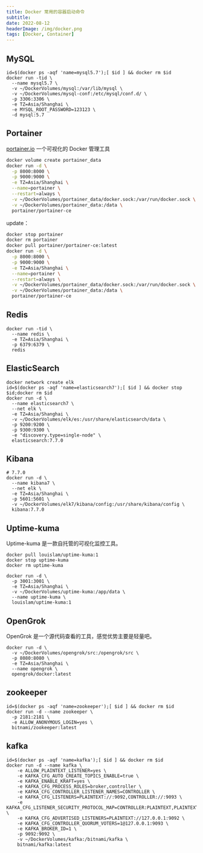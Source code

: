 ```yaml
---
title: Docker 常用的容器启动命令
subtitle: 
date: 2022-08-12
headerImage: /img/docker.png
tags: [Docker, Container]
---
```


## MySQL [<Badge type="tip" text="tags" vertical="middle"/>](https://hub.docker.com/_/mysql?tab=tags)

```shell
id=$(docker ps -aqf 'name=mysql5.7');[ $id ] && docker rm $id
docker run -tid \
  --name mysql5.7 \
  -v ~/DockerVolumes/mysql:/var/lib/mysql \
  -v ~/DockerVolumes/mysql-conf:/etc/mysql/conf.d/ \
  -p 3306:3306 \
  -e TZ=Asia/Shanghai \
  -e MYSQL_ROOT_PASSWORD=123123 \
  -d mysql:5.7
```

## Portainer [<Badge type="tip" text="tags" vertical="middle"/>](https://hub.docker.com/r/portainer/portainer/tags)

[portainer.io](http://portainer.io/) 一个可视化的 Docker 管理工具

```bash
docker volume create portainer_data
docker run -d \
  -p 8000:8000 \
  -p 9000:9000 \
  -e TZ=Asia/Shanghai \
  --name=portainer \
  --restart=always \
  -v ~/DockerVolumes/portainer_data/docker.sock:/var/run/docker.sock \
  -v ~/DockerVolumes/portainer_data:/data \
  portainer/portainer-ce
```

update：

```sh
docker stop portainer
docker rm portainer
docker pull portainer/portainer-ce:latest
docker run -d \
  -p 8000:8000 \
  -p 9000:9000 \
  -e TZ=Asia/Shanghai \
  --name=portainer \
  --restart=always \
  -v ~/DockerVolumes/portainer_data/docker.sock:/var/run/docker.sock \
  -v ~/DockerVolumes/portainer_data:/data \
  portainer/portainer-ce
```

## Redis [<Badge type="tip" text="tags" vertical="middle"/>](https://hub.docker.com/_/redis?tab=tags)

```shell
docker run -tid \
  --name redis \
  -e TZ=Asia/Shanghai \
  -p 6379:6379 \
  redis
```

## ElasticSearch [<Badge type="tip" text="tags" vertical="middle"/>](https://hub.docker.com/_/elasticsearch?tab=tags)

```shell
docker network create elk
id=$(docker ps -aqf 'name=elasticsearch7');[ $id ] && docker stop $id;docker rm $id
docker run -d \
  --name elasticsearch7 \
  --net elk \
  -e TZ=Asia/Shanghai \
  -v ~/DockerVolumes/elk/es:/usr/share/elasticsearch/data \
  -p 9200:9200 \
  -p 9300:9300 \
  -e "discovery.type=single-node" \
  elasticsearch:7.7.0
```

## Kibana [<Badge type="tip" text="tags" vertical="middle"/>](https://hub.docker.com/_/kibana?tab=tags)

```shell
# 7.7.0
docker run -d \
  --name kibana7 \
  --net elk \
  -e TZ=Asia/Shanghai \
  -p 5601:5601 \
  -v ~/DockerVolumes/elk7/kibana/config:/usr/share/kibana/config \
  kibana:7.7.0
```

## Uptime-kuma [<Badge type="tip" text="Github" vertical="middle"/>](https://github.com/louislam/uptime-kuma)

Uptime-kuma 是一款自托管的可视化监控工具。

```shell
docker pull louislam/uptime-kuma:1
docker stop uptime-kuma
docker rm uptime-kuma

docker run -d \
  -p 3001:3001 \
  -e TZ=Asia/Shanghai \
  -v ~/DockerVolumes/uptime-kuma:/app/data \
  --name uptime-kuma \
  louislam/uptime-kuma:1
```

## OpenGrok

OpenGrok 是一个源代码查看的工具，感觉优势主要是轻量吧。

```shell
docker run -d \
  -v ~/DockerVolumes/opengrok/src:/opengrok/src \
  -p 8080:8080 \
  -e TZ=Asia/Shanghai \
  --name opengrok \
  opengrok/docker:latest
```

## zookeeper [<Badge type="tip" text="tags" vertical="middle" />](https://hub.docker.com/r/bitnami/zookeeper)

```shell
id=$(docker ps -aqf 'name=zookeeper');[ $id ] && docker rm $id
docker run -d --name zookeeper \
  -p 2181:2181 \
  -e ALLOW_ANONYMOUS_LOGIN=yes \
  bitnami/zookeeper:latest
```

## kafka [<Badge type="tip" text="tags" vertical="middle" />](https://hub.docker.com/r/bitnami/kafka)

```shell
id=$(docker ps -aqf 'name=kafka');[ $id ] && docker rm $id
docker run -d --name kafka \
    -e ALLOW_PLAINTEXT_LISTENER=yes \
    -e KAFKA_CFG_AUTO_CREATE_TOPICS_ENABLE=true \
    -e KAFKA_ENABLE_KRAFT=yes \
    -e KAFKA_CFG_PROCESS_ROLES=broker,controller \
    -e KAFKA_CFG_CONTROLLER_LISTENER_NAMES=CONTROLLER \
    -e KAFKA_CFG_LISTENERS=PLAINTEXT://:9092,CONTROLLER://:9093 \
    -e KAFKA_CFG_LISTENER_SECURITY_PROTOCOL_MAP=CONTROLLER:PLAINTEXT,PLAINTEXT:PLAINTEXT \
    -e KAFKA_CFG_ADVERTISED_LISTENERS=PLAINTEXT://127.0.0.1:9092 \
    -e KAFKA_CFG_CONTROLLER_QUORUM_VOTERS=1@127.0.0.1:9093 \
    -e KAFKA_BROKER_ID=1 \
    -p 9092:9092 \
    -v ~/DockerVolumes/kafka:/bitnami/kafka \
    bitnami/kafka:latest
```

